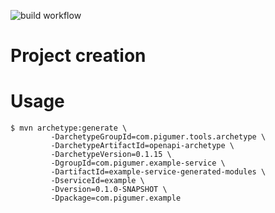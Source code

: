 ![build workflow](https://github.com/PigumerGroup/openapi-archetype/actions/workflows/build.yml/badge.svg)

Project creation
================

# Usage

```
$ mvn archetype:generate \
         -DarchetypeGroupId=com.pigumer.tools.archetype \
         -DarchetypeArtifactId=openapi-archetype \
         -DarchetypeVersion=0.1.15 \
         -DgroupId=com.pigumer.example-service \
         -DartifactId=example-service-generated-modules \
         -DserviceId=example \
         -Dversion=0.1.0-SNAPSHOT \
         -Dpackage=com.pigumer.example
```
